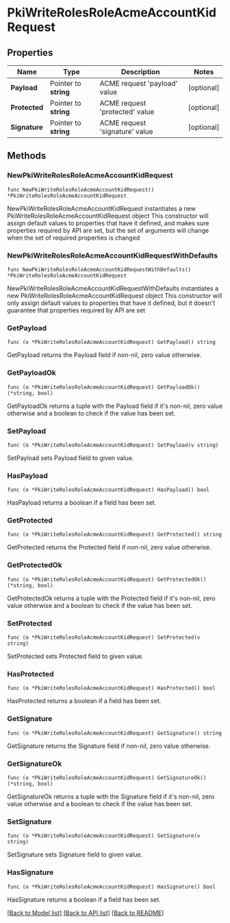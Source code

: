 # PkiWriteRolesRoleAcmeAccountKidRequest


## Properties

Name | Type | Description | Notes
------------ | ------------- | ------------- | -------------
**Payload** | Pointer to **string** | ACME request &#x27;payload&#x27; value | [optional] 
**Protected** | Pointer to **string** | ACME request &#x27;protected&#x27; value | [optional] 
**Signature** | Pointer to **string** | ACME request &#x27;signature&#x27; value | [optional] 



## Methods


### NewPkiWriteRolesRoleAcmeAccountKidRequest

`func NewPkiWriteRolesRoleAcmeAccountKidRequest() *PkiWriteRolesRoleAcmeAccountKidRequest`

NewPkiWriteRolesRoleAcmeAccountKidRequest instantiates a new PkiWriteRolesRoleAcmeAccountKidRequest object
This constructor will assign default values to properties that have it defined,
and makes sure properties required by API are set, but the set of arguments
will change when the set of required properties is changed

### NewPkiWriteRolesRoleAcmeAccountKidRequestWithDefaults

`func NewPkiWriteRolesRoleAcmeAccountKidRequestWithDefaults() *PkiWriteRolesRoleAcmeAccountKidRequest`

NewPkiWriteRolesRoleAcmeAccountKidRequestWithDefaults instantiates a new PkiWriteRolesRoleAcmeAccountKidRequest object
This constructor will only assign default values to properties that have it defined,
but it doesn't guarantee that properties required by API are set


### GetPayload

`func (o *PkiWriteRolesRoleAcmeAccountKidRequest) GetPayload() string`

GetPayload returns the Payload field if non-nil, zero value otherwise.

### GetPayloadOk

`func (o *PkiWriteRolesRoleAcmeAccountKidRequest) GetPayloadOk() (*string, bool)`

GetPayloadOk returns a tuple with the Payload field if it's non-nil, zero value otherwise
and a boolean to check if the value has been set.

### SetPayload

`func (o *PkiWriteRolesRoleAcmeAccountKidRequest) SetPayload(v string)`

SetPayload sets Payload field to given value.


### HasPayload

`func (o *PkiWriteRolesRoleAcmeAccountKidRequest) HasPayload() bool`

HasPayload returns a boolean if a field has been set.




### GetProtected

`func (o *PkiWriteRolesRoleAcmeAccountKidRequest) GetProtected() string`

GetProtected returns the Protected field if non-nil, zero value otherwise.

### GetProtectedOk

`func (o *PkiWriteRolesRoleAcmeAccountKidRequest) GetProtectedOk() (*string, bool)`

GetProtectedOk returns a tuple with the Protected field if it's non-nil, zero value otherwise
and a boolean to check if the value has been set.

### SetProtected

`func (o *PkiWriteRolesRoleAcmeAccountKidRequest) SetProtected(v string)`

SetProtected sets Protected field to given value.


### HasProtected

`func (o *PkiWriteRolesRoleAcmeAccountKidRequest) HasProtected() bool`

HasProtected returns a boolean if a field has been set.




### GetSignature

`func (o *PkiWriteRolesRoleAcmeAccountKidRequest) GetSignature() string`

GetSignature returns the Signature field if non-nil, zero value otherwise.

### GetSignatureOk

`func (o *PkiWriteRolesRoleAcmeAccountKidRequest) GetSignatureOk() (*string, bool)`

GetSignatureOk returns a tuple with the Signature field if it's non-nil, zero value otherwise
and a boolean to check if the value has been set.

### SetSignature

`func (o *PkiWriteRolesRoleAcmeAccountKidRequest) SetSignature(v string)`

SetSignature sets Signature field to given value.


### HasSignature

`func (o *PkiWriteRolesRoleAcmeAccountKidRequest) HasSignature() bool`

HasSignature returns a boolean if a field has been set.









[[Back to Model list]](../README.md#documentation-for-models) [[Back to API list]](../README.md#documentation-for-api-endpoints) [[Back to README]](../README.md)


